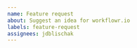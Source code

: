 ```yaml
---
name: Feature request
about: Suggest an idea for workflowr.io
labels: feature-request
assignees: jdblischak
---
```

